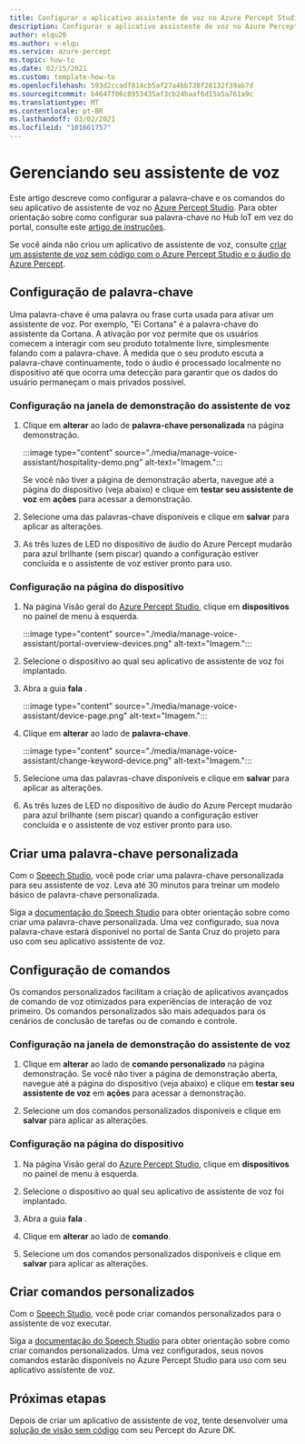 ```yaml
---
title: Configurar o aplicativo assistente de voz no Azure Percept Studio
description: Configurar o aplicativo assistente de voz no Azure Percept Studio
author: elqu20
ms.author: v-elqu
ms.service: azure-percept
ms.topic: how-to
ms.date: 02/15/2021
ms.custom: template-how-to
ms.openlocfilehash: 593d2ccadf814cb5af27a4bb738f28132f39ab7d
ms.sourcegitcommit: b4647f06c0953435af3cb24baaf6d15a5a761a9c
ms.translationtype: MT
ms.contentlocale: pt-BR
ms.lasthandoff: 03/02/2021
ms.locfileid: "101661757"
---
```

# <a name="managing-your-voice-assistant"></a>Gerenciando seu assistente de voz

Este artigo descreve como configurar a palavra-chave e os comandos do seu aplicativo de assistente de voz no [Azure Percept Studio](https://go.microsoft.com/fwlink/?linkid=2135819). Para obter orientação sobre como configurar sua palavra-chave no Hub IoT em vez do portal, consulte este [artigo de instruções](./how-to-configure-voice-assistant.md).

Se você ainda não criou um aplicativo de assistente de voz, consulte [criar um assistente de voz sem código com o Azure Percept Studio e o áudio do Azure Percept](./tutorial-no-code-speech.md).

## <a name="keyword-configuration"></a>Configuração de palavra-chave

Uma palavra-chave é uma palavra ou frase curta usada para ativar um assistente de voz. Por exemplo, "Ei Cortana" é a palavra-chave do assistente da Cortana. A ativação por voz permite que os usuários comecem a interagir com seu produto totalmente livre, simplesmente falando com a palavra-chave. À medida que o seu produto escuta a palavra-chave continuamente, todo o áudio é processado localmente no dispositivo até que ocorra uma detecção para garantir que os dados do usuário permaneçam o mais privados possível.

### <a name="configuration-within-the-voice-assistant-demo-window"></a>Configuração na janela de demonstração do assistente de voz

1. Clique em **alterar** ao lado de **palavra-chave personalizada** na página demonstração.

    :::image type="content" source="./media/manage-voice-assistant/hospitality-demo.png" alt-text="Imagem.":::

    Se você não tiver a página de demonstração aberta, navegue até a página do dispositivo (veja abaixo) e clique em **testar seu assistente de voz** em **ações** para acessar a demonstração.

1. Selecione uma das palavras-chave disponíveis e clique em **salvar** para aplicar as alterações.

1. As três luzes de LED no dispositivo de áudio do Azure Percept mudarão para azul brilhante (sem piscar) quando a configuração estiver concluída e o assistente de voz estiver pronto para uso.

### <a name="configuration-within-the-device-page"></a>Configuração na página do dispositivo

1. Na página Visão geral do [Azure Percept Studio](https://go.microsoft.com/fwlink/?linkid=2135819), clique em **dispositivos** no painel de menu à esquerda.

    :::image type="content" source="./media/manage-voice-assistant/portal-overview-devices.png" alt-text="Imagem.":::

1. Selecione o dispositivo ao qual seu aplicativo de assistente de voz foi implantado.

1. Abra a guia **fala** .

    :::image type="content" source="./media/manage-voice-assistant/device-page.png" alt-text="Imagem.":::

1. Clique em **alterar** ao lado de **palavra-chave**.

    :::image type="content" source="./media/manage-voice-assistant/change-keyword-device.png" alt-text="Imagem.":::

1. Selecione uma das palavras-chave disponíveis e clique em **salvar** para aplicar as alterações.

1. As três luzes de LED no dispositivo de áudio do Azure Percept mudarão para azul brilhante (sem piscar) quando a configuração estiver concluída e o assistente de voz estiver pronto para uso.

## <a name="create-a-custom-keyword"></a>Criar uma palavra-chave personalizada

Com o [Speech Studio](https://speech.microsoft.com/), você pode criar uma palavra-chave personalizada para seu assistente de voz. Leva até 30 minutos para treinar um modelo básico de palavra-chave personalizada.

Siga a [documentação do Speech Studio](https://docs.microsoft.com/azure/cognitive-services/speech-service/speech-devices-sdk-create-kws) para obter orientação sobre como criar uma palavra-chave personalizada. Uma vez configurado, sua nova palavra-chave estará disponível no portal de Santa Cruz do projeto para uso com seu aplicativo assistente de voz.

## <a name="commands-configuration"></a>Configuração de comandos

Os comandos personalizados facilitam a criação de aplicativos avançados de comando de voz otimizados para experiências de interação de voz primeiro. Os comandos personalizados são mais adequados para os cenários de conclusão de tarefas ou de comando e controle.

### <a name="configuration-within-the-voice-assistant-demo-window"></a>Configuração na janela de demonstração do assistente de voz

1. Clique em **alterar** ao lado de **comando personalizado** na página demonstração. Se você não tiver a página de demonstração aberta, navegue até a página do dispositivo (veja abaixo) e clique em **testar seu assistente de voz** em **ações** para acessar a demonstração.

1. Selecione um dos comandos personalizados disponíveis e clique em **salvar** para aplicar as alterações.

### <a name="configuration-within-the-device-page"></a>Configuração na página do dispositivo

1. Na página Visão geral do [Azure Percept Studio](https://go.microsoft.com/fwlink/?linkid=2135819), clique em **dispositivos** no painel de menu à esquerda.

1. Selecione o dispositivo ao qual seu aplicativo de assistente de voz foi implantado.

1. Abra a guia **fala** .

1. Clique em **alterar** ao lado de **comando**.

1. Selecione um dos comandos personalizados disponíveis e clique em **salvar** para aplicar as alterações.

## <a name="create-custom-commands"></a>Criar comandos personalizados

Com o [Speech Studio](https://speech.microsoft.com/), você pode criar comandos personalizados para o assistente de voz executar.

Siga a [documentação do Speech Studio](https://docs.microsoft.com/azure/cognitive-services/speech-service/quickstart-custom-commands-application) para obter orientação sobre como criar comandos personalizados. Uma vez configurados, seus novos comandos estarão disponíveis no Azure Percept Studio para uso com seu aplicativo assistente de voz.

## <a name="next-steps"></a>Próximas etapas

Depois de criar um aplicativo de assistente de voz, tente desenvolver uma [solução de visão sem código](./tutorial-nocode-vision.md) com seu Percept do Azure DK.